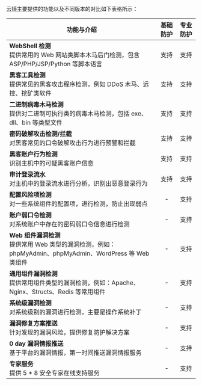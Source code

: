云镜主要提供的功能以及不同版本的对比如下表格所示：

| **功能与介绍**                                | **基础防护** | **专业防护** |
| ---------------------------------------- | :------: | :------: |
| **WebShell 检测**<br>提供常用的 Web 网站类脚本木马后门检测，包含 ASP/PHP/JSP/Python 等脚本语言 |    支持    |    支持    |
| **黑客工具检测**<br>提供常见的黑客攻击程序检测，例如 DDoS 木马、远控、挖矿类软件 |    支持    |    支持    |
| **二进制病毒木马检测**<br>提供对二进制可执行类的病毒木马检测，包括 exe、dll、bin 等类型文件 |    支持    |    支持    |
| **密码破解攻击检测/拦截**<br>对黑客常见的口令破解攻击行为进行预警和拦截 |    支持    |    支持    |
| **黑客账户行为检测** <br>识别主机中的可疑黑客账户信息          |    支持    |    支持    |
| **审计登录流水**<br>对主机中的登录流水进行分析，识别出恶意登录行为    |    支持    |    支持    |
| **配置风险项检测**<br>对一些系统组件的配置项，进行检测，防止出现弱点   |    -     |    支持    |
| **账户弱口令检测**<br>对系统账户中存在的密码弱口令信息进行检测      |    -     |    支持    |
| **Web 组件漏洞检测**<br>提供常用 Web 类型的漏洞检测，例如：phpMyAdmin、phpMyAdmin、WordPress 等 Web 类组件 |    -     |    支持    |
| **通用组件漏洞检测**<br>提供常用组件类型的漏洞检测，例如：Apache、Nginx、Structs、Redis 等常用组件 |    -     |    支持    |
| **系统级漏洞检测**<br>对系统级别的漏洞进行检测，主要是操作系统补丁    |    -     |    支持    |
| **漏洞修复方案推送**<br>针对发现的漏洞风险，提供修复防护解决方案     |    -     |    支持    |
| **0 day 漏洞情报推送** <br>基于平台的漏洞情报，第一时间推送漏洞情报服务 |    -     |    支持    |
| **专家服务** <br>提供 5 * 8 安全专家在线支持服务 |    -     |    支持    |
